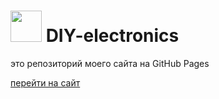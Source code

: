 <h1>
<img src="https://diy-elecron1cs.github.io/DIY-electronics/images/logo.png" width="50">
DIY-electronics</h1>
<p>это репозиторий моего сайта на GitHub Pages</p>

<a href="https://diy-elecron1cs.github.io/DIY-electronics//index.html">перейти на сайт</a>
<br>
